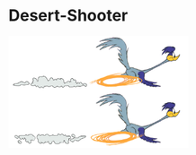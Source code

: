# Desert-Shooter
<img src="https://github.com/mestrella3602/Desert-Shooter/blob/master/Game%20Project/images/roadrunner.png" height="200px">
